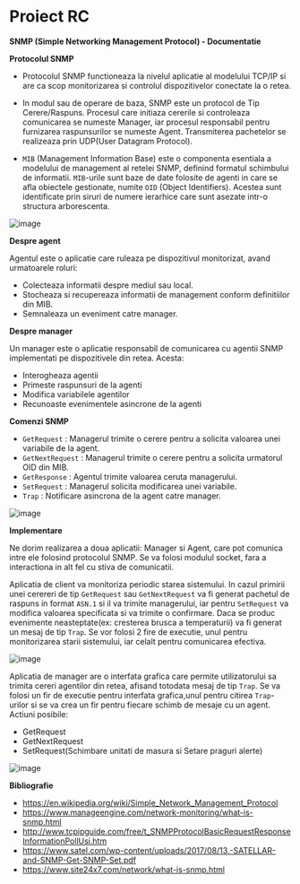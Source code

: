 # Proiect RC
**SNMP (Simple Networking Management Protocol) - Documentatie**

**Protocolul SNMP**

- Protocolul SNMP functioneaza la nivelul aplicatie al modelului TCP/IP si are ca scop monitorizarea si controlul dispozitivelor conectate la o retea. 

- In modul sau de operare de baza, SNMP este un protocol de Tip Cerere/Raspuns. Procesul care initiaza cererile si controleaza comunicarea se numeste Manager, iar procesul responsabil pentru furnizarea raspunsurilor se numeste Agent. Transmiterea pachetelor se realizeaza prin UDP(User Datagram Protocol).

- `MIB` (Management Information Base) este o componenta esentiala a modelului de management al retelei SNMP, definind formatul schimbului de informatii. `MIB`-urile sunt baze de date folosite de agenti in care se afla obiectele gestionate, numite `OID` (Object Identifiers). Acestea sunt identificate prin siruri de numere ierarhice care sunt asezate intr-o structura arborescenta.

![image](https://github.com/user-attachments/assets/185be542-d627-4285-b817-b8a97ee7b483)

**Despre agent**

Agentul este o aplicatie care ruleaza pe dispozitivul monitorizat, avand urmatoarele roluri:
- Colecteaza informatii despre mediul sau local.
- Stocheaza si recupereaza informatii de management conform definitiilor din MIB.
- Semnaleaza un eveniment catre manager.

**Despre manager**

Un manager este o aplicatie responsabil de comunicarea cu agentii SNMP implementati pe dispozitivele din retea. Acesta:
- Interogheaza agentii
- Primeste raspunsuri de la agenti
- Modifica variabilele agentilor
- Recunoaste evenimentele asincrone de la agenti

**Comenzi SNMP**
- `GetRequest` : Managerul trimite o cerere pentru a solicita valoarea unei variabile de la agent.
- `GetNextRequest` : Managerul trimite o cerere pentru a solicita urmatorul OID din MIB.
- `GetResponse` : Agentul trimite valoarea ceruta managerului.
- `SetRequest` : Managerul solicita modificarea unei variabile.
- `Trap` : Notificare asincrona de la agent catre manager.

![image](https://github.com/user-attachments/assets/f8ff02ca-e83e-4e27-ba7c-d553865cf4cd)

**Implementare**

Ne dorim realizarea a doua aplicatii: Manager si Agent, care pot comunica intre ele folosind protocolul SNMP. Se va folosi modulul socket, fara a interactiona in alt fel cu stiva de comunicatii.

Aplicatia de client va monitoriza periodic starea sistemului. In cazul primirii unei cerereri de tip `GetRequest` sau `GetNextRequest` va fi generat pachetul de raspuns in format `ASN.1` si il va trimite managerului, iar pentru `SetRequest` va modifica valoarea specificata si va trimite o confirmare. Daca se produc evenimente neasteptate(ex: cresterea brusca a temperaturii) va fi generat un mesaj de tip `Trap`. Se vor folosi 2 fire de executie, unul pentru monitorizarea starii sistemului, iar celalt pentru comunicarea efectiva.

![image](https://github.com/user-attachments/assets/86ea98ce-02ba-4ccf-b7cb-9da2d1bd98f0)

Aplicatia de manager are o interfata grafica care permite utilizatorului sa trimita cereri agentilor din retea, afisand totodata mesaj de tip `Trap`. Se va folosi un fir de executie pentru interfata grafica,unul pentru citirea `Trap`-urilor si se va crea un fir pentru fiecare schimb de mesaje cu un agent.
Actiuni posibile:
- GetRequest
- GetNextRequest
- SetRequest(Schimbare unitati de masura si Setare praguri alerte)

![image](https://github.com/user-attachments/assets/ad5f4b09-f895-412d-90a4-5623dab30061)


**Bibliografie**
- https://en.wikipedia.org/wiki/Simple_Network_Management_Protocol
- https://www.manageengine.com/network-monitoring/what-is-snmp.html
- http://www.tcpipguide.com/free/t_SNMPProtocolBasicRequestResponseInformationPollUsi.htm
- https://www.satel.com/wp-content/uploads/2017/08/13.-SATELLAR-and-SNMP-Get-SNMP-Set.pdf
- https://www.site24x7.com/network/what-is-snmp.html
